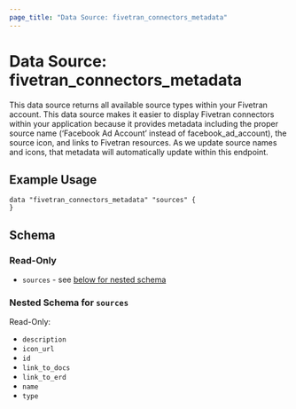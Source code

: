 ```yaml
---
page_title: "Data Source: fivetran_connectors_metadata"
---
```


# Data Source: fivetran_connectors_metadata

This data source returns all available source types within your Fivetran account. This data source makes it easier to display Fivetran connectors within your application because it provides metadata including the proper source name (‘Facebook Ad Account’ instead of facebook_ad_account), the source icon, and links to Fivetran resources. As we update source names and icons, that metadata will automatically update within this endpoint.

## Example Usage

```hcl
data "fivetran_connectors_metadata" "sources" {
}
```

## Schema

### Read-Only

- `sources` - see [below for nested schema](#nestedatt--sources)

<a id="nestedatt--sources"></a>
### Nested Schema for `sources`

Read-Only:

- `description` 
- `icon_url` 
- `id` 
- `link_to_docs` 
- `link_to_erd` 
- `name` 
- `type` 
